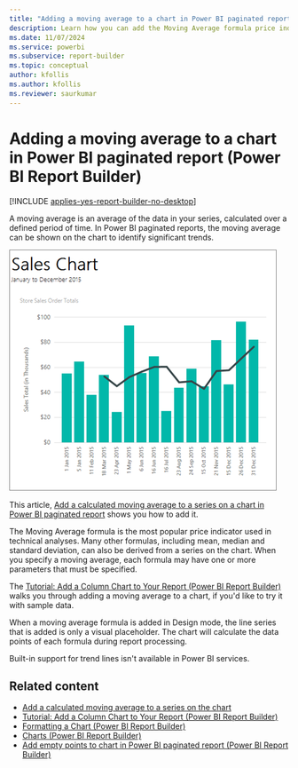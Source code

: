 ```yaml
---
title: "Adding a moving average to a chart in Power BI paginated report | Microsoft Docs"
description: Learn how you can add the Moving Average formula price indicator to a chart to identify trends in Power BI Report Builder.
ms.date: 11/07/2024
ms.service: powerbi
ms.subservice: report-builder
ms.topic: conceptual
author: kfollis
ms.author: kfollis
ms.reviewer: saurkumar
---
```

# Adding a moving average to a chart in Power BI paginated report (Power BI Report Builder)

[!INCLUDE [applies-yes-report-builder-no-desktop](../../../includes/applies-yes-report-builder-no-desktop.md)]

A moving average is an average of the data in your series, calculated over a defined period of time. In Power BI paginated reports, the moving average can be shown on the chart to identify significant trends.  

![Screenshot of a sales chart.](./media/paginated-reports-visualizations/report-builder-column-chart-tutorial.png "report-builder-column-chart-tutorial")

This article, [Add a calculated moving average to a series on a chart in Power BI paginated report](add-calculated-moving-average-chart-report-builder.md) shows you how to add it.
  
 The Moving Average formula is the most popular price indicator used in technical analyses. Many other formulas, including mean, median and standard deviation, can also be derived from a series on the chart. When you specify a moving average, each formula may have one or more parameters that must be specified.  
 
 The [Tutorial: Add a Column Chart to Your Report (Power BI Report Builder)](/sql/reporting-services/tutorial-add-a-column-chart-to-your-report-report-builder) walks you through adding a moving average to a chart, if you'd like to try it with sample data.
  
 When a moving average formula is added in Design mode, the line series that is added is only a visual placeholder. The chart will calculate the data points of each formula during report processing.  
  
 Built-in support for trend lines isn't available in Power BI services.

## Related content

- [Add a calculated moving average to a series on the chart](add-moving-average-chart-report-builder.md)
- [Tutorial: Add a Column Chart to Your Report (Power BI Report Builder)](/sql/reporting-services/tutorial-add-a-column-chart-to-your-report-report-builder)
- [Formatting a Chart &#40;Power BI Report Builder&#41;](/sql/reporting-services/report-design/formatting-a-chart-report-builder-and-ssrs)   
- [Charts &#40;Power BI Report Builder&#41;](charts-report-builder.md)   
- [Add empty points to chart in Power BI paginated report (Power BI Report Builder)](add-empty-points-chart-report-builder.md)
  
  
